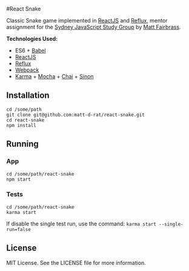 #React Snake

Classic Snake game implemented in [ReactJS](https://facebook.github.io/react/) and [Reflux](https://github.com/reflux/refluxjs), mentor assignment for the [Sydney JavaScript Study Group](http://www.meetup.com/Sydney-JavaScript-Study-Group) by [Matt Fairbrass](http://mattfairbrass.com).

__Technologies Used:__

* ES6 + [Babel](https://babeljs.io/)
* [ReactJS](https://facebook.github.io/react/)
* [Reflux](https://github.com/reflux/refluxjs)
* [Webpack](https://webpack.github.io/)
* [Karma](http://karma-runner.github.io/) + [Mocha](http://mochajs.org/) + [Chai](http://chaijs.com/) + [Sinon](http://sinonjs.org)

## Installation

```
cd /some/path
git clone git@github.com:matt-d-rat/react-snake.git
cd react-snake
npm install
```

## Running

### App

```
cd /some/path/react-snake
npm start
```

### Tests

```
cd /some/path/react-snake
karma start
```
If disable the single test run, use the command: ```karma start --single-run=false```

## License
MIT License. See the LICENSE file for more information.
